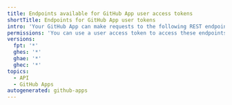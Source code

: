 ```yaml
---
title: Endpoints available for GitHub App user access tokens
shortTitle: Endpoints for GitHub App user tokens
intro: 'Your GitHub App can make requests to the following REST endpoints with a user access token.'
permissions: 'You can use a user access token to access these endpoints using your {% data variables.product.prodname_github_app %}. For more information, see "[AUTOTITLE](/apps/creating-github-apps/authenticating-with-a-github-app/authenticating-with-a-github-app-on-behalf-of-a-user)."'
versions:
  fpt: '*'
  ghes: '*'
  ghae: '*'
  ghec: '*'
topics:
  - API
  - GitHub Apps
autogenerated: github-apps
---
```




<!-- The content of this page is rendered as a NextJS page component. -->
